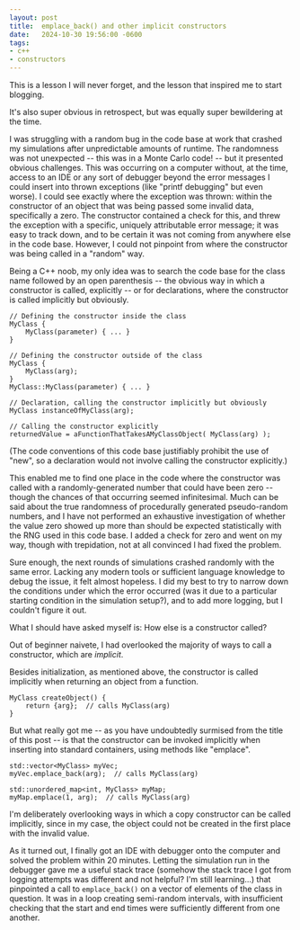 ```yaml
---
layout: post
title:  emplace_back() and other implicit constructors
date:   2024-10-30 19:56:00 -0600
tags:
- c++
- constructors
---
```


This is a lesson I will never forget, and the lesson that inspired me to start blogging.

It's also super obvious in retrospect, but was equally super bewildering at the time.

I was struggling with a random bug in the code base at work that crashed my simulations after unpredictable amounts of runtime. The randomness was not unexpected -- this was in a Monte Carlo code! -- but it presented obvious challenges. This was occurring on a computer without, at the time, access to an IDE or any sort of debugger beyond the error messages I could insert into thrown exceptions (like "printf debugging" but even worse). I could see exactly where the exception was thrown: within the constructor of an object that was being passed some invalid data, specifically a zero. The constructor contained a check for this, and threw the exception with a specific, uniquely attributable error message; it was easy to track down, and to be certain it was not coming from anywhere else in the code base. However, I could not pinpoint from where the constructor was being called in a "random" way.

Being a C++ noob, my only idea was to search the code base for the class name followed by an open parenthesis -- the obvious way in which a constructor is called, explicitly -- or for declarations, where the constructor is called implicitly but obviously.

	// Defining the constructor inside the class
	MyClass {
	    MyClass(parameter) { ... }
	}

	// Defining the constructor outside of the class
	MyClass {
	    MyClass(arg);
	}
	MyClass::MyClass(parameter) { ... } 

	// Declaration, calling the constructor implicitly but obviously
	MyClass instanceOfMyClass(arg);

	// Calling the constructor explicitly
	returnedValue = aFunctionThatTakesAMyClassObject( MyClass(arg) );

(The code conventions of this code base justifiably prohibit the use of "new", so a declaration would not involve calling the constructor explicitly.)

This enabled me to find one place in the code where the constructor was called with a randomly-generated number that could have been zero -- though the chances of that occurring seemed infinitesimal. Much can be said about the true randomness of procedurally generated pseudo-random numbers, and I have not performed an exhaustive investigation of whether the value zero showed up more than should be expected statistically with the RNG used in this code base. I added a check for zero and went on my way, though with trepidation, not at all convinced I had fixed the problem.

Sure enough, the next rounds of simulations crashed randomly with the same error. Lacking any modern tools or sufficient language knowledge to debug the issue, it felt almost hopeless. I did my best to try to narrow down the conditions under which the error occurred (was it due to a particular starting condition in the simulation setup?), and to add more logging, but I couldn't figure it out.

What I should have asked myself is: How else is a constructor called?

Out of beginner naivete, I had overlooked the majority of ways to call a constructor, which are *implicit*.

Besides initialization, as mentioned above, the constructor is called implicitly when returning an object from a function.

	MyClass createObject() {
	    return {arg};  // calls MyClass(arg)
	}

But what really got me -- as you have undoubtedly surmised from the title of this post -- is that the constructor can be invoked implicitly when inserting into standard containers, using methods like "emplace".

	std::vector<MyClass> myVec;
	myVec.emplace_back(arg);  // calls MyClass(arg)

	std::unordered_map<int, MyClass> myMap;
	myMap.emplace(1, arg);  // calls MyClass(arg)

I'm deliberately overlooking ways in which a copy constructor can be called implicitly, since in my case, the object could not be created in the first place with the invalid value.

As it turned out, I finally got an IDE with debugger onto the computer and solved the problem within 20 minutes. Letting the simulation run in the debugger gave me a useful stack trace (somehow the stack trace I got from logging attempts was different and not helpful? I'm still learning...) that pinpointed a call to `emplace_back()` on a vector of elements of the class in question. It was in a loop creating semi-random intervals, with insufficient checking that the start and end times were sufficiently different from one another.
